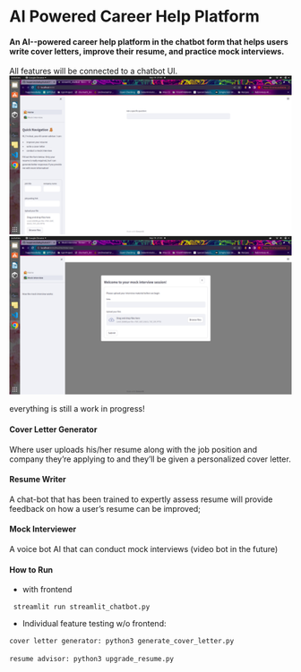 
# AI Powered Career Help Platform

#### An AI--powered career help platform in the chatbot form that helps users write cover letters, improve their resume, and practice mock interviews.



All features will be connected to a chatbot UI.
![page](./designs/page1.png)
![page](./designs/page2.png)


everything is still a work in progress!



#### Cover Letter Generator

Where user uploads his/her resume along with the job position and company they’re applying to and they’ll be given a personalized cover letter.



#### Resume Writer

A chat-bot that has been trained to expertly assess resume will provide feedback on how a user’s resume can be improved;


#### Mock Interviewer

A voice bot AI that can conduct mock interviews (video bot in the future)





#### How to Run


- with frontend
````
 streamlit run streamlit_chatbot.py
````

- Individual feature testing w/o frontend:

```
cover letter generator: python3 generate_cover_letter.py

resume advisor: python3 upgrade_resume.py
```



